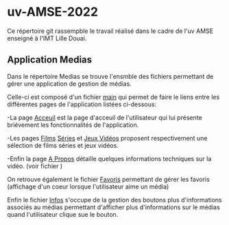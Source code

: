 # uv-AMSE-2022

Ce répertoire git rassempble le travail réalisé dans le cadre de l'uv AMSE enseigné à l'IMT Lille Douai.

## Application Medias
Dans le répertoire Medias se trouve l'ensmble des fichiers permettant de gérer une application de gestion de médias.

Celle-ci est composé d'un fichier [main](https://github.com/hugovanhille/uv-AMSE-2022/blob/main/medias/lib/main.dart) qui permet de faire le liens entre les différentes pages de l'application listées ci-dessous:

-La page [Acceuil](https://github.com/hugovanhille/uv-AMSE-2022/blob/main/medias/lib/Acceuil.dart) est la page d'acceuil de l'utilisateur qui lui présente briévement les fonctionnalités de l'application. 

-Les pages [Films](https://github.com/hugovanhille/uv-AMSE-2022/blob/main/medias/lib/Films.dart) [Séries](https://github.com/hugovanhille/uv-AMSE-2022/blob/main/medias/lib/Series.dart) et [Jeux Vidéos](https://github.com/hugovanhille/uv-AMSE-2022/blob/main/medias/lib/JeuxVideos.dart) proposent respectivement une sélection de films séries et jeux vidéos. 

-Enfin la page [A Propos](https://github.com/hugovanhille/uv-AMSE-2022/blob/main/medias/lib/A_Propos.dart) détaille quelques informations techniques sur la vidéo. (voir fichier )

On retrouve également le fichier [Favoris](https://github.com/hugovanhille/uv-AMSE-2022/blob/main/medias/lib/Favoris.dart) permettant de gérer les favoris (affichage d'un coeur lorsque l'utilisateur aime un média)

Enfin le fichier [Infos](https://github.com/hugovanhille/uv-AMSE-2022/blob/main/medias/lib/Infos.dart) s'occupe de la gestion des boutons plus d'informations associés au médias permettant d'afficher plus d'informations sur le médias quand l'utilisateur clique sue le bouton.
